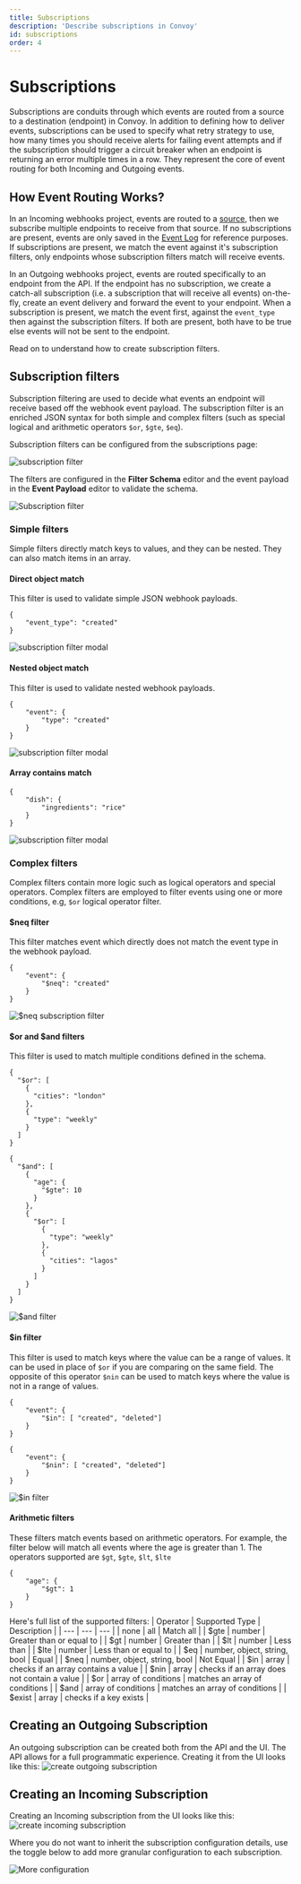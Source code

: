 ```yaml
---
title: Subscriptions
description: 'Describe subscriptions in Convoy'
id: subscriptions
order: 4
---
```


# Subscriptions

Subscriptions are conduits through which events are routed from a source to a destination (endpoint) in Convoy. In addition to defining how to deliver events, subscriptions can be used to specify what retry strategy to use, how many times you should receive alerts for failing event attempts and if the subscription should trigger a circuit breaker when an endpoint is returning an error multiple times in a row. They represent the core of event routing for both Incoming and Outgoing events.

## How Event Routing Works?

In an Incoming webhooks project, events are routed to a [source](/docs/manual/sources), then we subscribe multiple endpoints to receive from that source. If no subscriptions are present, events are only saved in the [Event Log](/docs/manual/events-and-event-deliveries) for reference purposes. If subscriptions are present, we match the event against it's subscription filters, only endpoints whose subscription filters match will receive events.

In an Outgoing webhooks project, events are routed specifically to an endpoint from the API. If the endpoint has no subscription, we create a catch-all subscription (i.e. a subscription that will receive all events) on-the-fly, create an event delivery and forward the event to your endpoint. When a subscription is present, we match the event first, against the `event_type` then against the subscription filters. If both are present, both have to be true else events will not be sent to the endpoint.

Read on to understand how to create subscription filters.

## Subscription filters

Subscription filtering are used to decide what events an endpoint will receive based off the webhook event payload. The subscription filter is an enriched JSON syntax for both simple and complex filters (such as special logical and arithmetic operators `$or`, `$gte`, `$eq`).

Subscription filters can be configured from the subscriptions page:

![subscription filter](/docs-assets/subscription-filter.png)

The filters are configured in the **Filter Schema** editor and the event payload in the **Event Payload** editor to validate the schema.

![Subscription filter](/docs-assets/subscription-filter-empty-modal.png)

### Simple filters

Simple filters directly match keys to values, and they can be nested. They can also match items in an array.

#### Direct object match

This filter is used to validate simple JSON webhook payloads.

```json[Simple object match filter]
{
	"event_type": "created"
}
```

![subscription filter modal](/docs-assets/subscription-filter-modal.png)

#### Nested object match

This filter is used to validate nested webhook payloads.

```json[Nested object match filter]
{
	"event": {
		"type": "created"
	}
}
```

![subscription filter modal](/docs-assets/subscription-filter-modal-nested.png)

#### Array contains match

```json[Array contains match]
{
	"dish": {
		"ingredients": "rice"
	}
}
```

![subscription filter modal](/docs-assets/subscription-filter-array-contains.png)

### Complex filters

Complex filters contain more logic such as logical operators and special operators. Complex filters are employed to filter events using one or more conditions, e.g, `$or` logical operator filter.

#### $neq filter

This filter matches event which directly does not match the event type in the webhook payload.

```json[$neq filter]
{
    "event": {
        "$neq": "created"
    }
}
```

![$neq subscription filter](/docs-assets/subscription-ne-filter.png)

#### $or and $and filters

This filter is used to match multiple conditions defined in the schema.

```json[$or filter]
{
  "$or": [
    {
      "cities": "london"
    },
    {
      "type": "weekly"
    }
  ]
}
```

```json[$and filter]
{
  "$and": [
    {
      "age": {
        "$gte": 10
      }
    },
    {
      "$or": [
        {
          "type": "weekly"
        },
        {
          "cities": "lagos"
        }
      ]
    }
  ]
}
```

![$and filter](/docs-assets/subscription-or-filter.png)

#### $in filter

This filter is used to match keys where the value can be a range of values. It can be used in place of `$or` if you are comparing on the same field. The opposite of this operator `$nin` can be used to match keys where the value is not in a range of values.

```json[$in filter]
{
	"event": {
		"$in": [ "created", "deleted"]
	}
}

{
	"event": {
		"$nin": [ "created", "deleted"]
	}
}
```

![$in filter](/docs-assets/subscription-in-filter.png)

#### Arithmetic filters

These filters match events based on arithmetic operators. For example, the filter below will match all events where the age is greater than 1. The operators supported are `$gt`, `$gte`, `$lt`, `$lte`

```json[Artihmetic filter]
{
    "age": {
        "$gt": 1
    }
}
```

Here's full list of the supported filters:
| Operator | Supported Type | Description |
| --- | --- | --- |
| none | all | Match all |
| $gte | number | Greater than or equal to |
| $gt | number | Greater than |
| $lt | number | Less than |
| $lte | number | Less than or equal to |
| $eq | number, object, string, bool | Equal |
| $neq | number, object, string, bool | Not Equal |
| $in | array | checks if an array contains a value |
| $nin | array | checks if an array does not contain a value |
| $or | array of conditions | matches an array of conditions |
| $and | array of conditions | matches an array of conditions |
| $exist | array | checks if a key exists |

## Creating an Outgoing Subscription

An outgoing subscription can be created both from the API and the UI. The API allows for a full programmatic experience. Creating it from the UI looks like this:
![create outgoing subscription](/docs-assets/outgoing-subscription.png)

## Creating an Incoming Subscription

Creating an Incoming subscription from the UI looks like this:
![create incoming subscription](/docs-assets/incoming-subscription.png)

Where you do not want to inherit the subscription configuration details, use the toggle below to add more granular configuration to each subscription.

![More configuration](/docs-assets/sub-extra-config.png)
